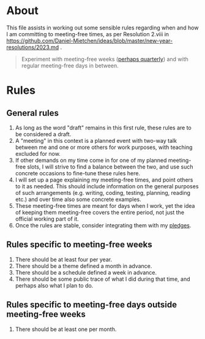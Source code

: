 # About

This file assists in working out some sensible rules regarding when and how I am committing to meeting-free times, as per Resolution 2.viii in https://github.com/Daniel-Mietchen/ideas/blob/master/new-year-resolutions/2023.md .

> Experiment with meeting-free weeks ([perhaps quarterly](https://doi.org/10.1038/d41586-019-03953-y)) and with regular meeting-free days in between.

# Rules

## General rules
1. As long as the word "draft" remains in this first rule, these rules are to be considered a draft.
2. A "meeting" in this context is a planned event with two-way talk between me and one or more others for work purposes, with teaching excluded for now.
3. If other demands on my time come in for one of my planned meeting-free slots, I will strive to find a balance between the two, and use such concrete occasions to fine-tune these rules here.
4. I will set up a page explaining my meeting-free times, and point others to it as needed. This should include information on the general purposes of such arrangements (e.g. writing, coding, testing, planning, reading etc.) and over time also some concrete examples.
5. These meeting-free times are meant for days when I work, yet the idea of keeping them meeting-free covers the entire period, not just the official working part of it.
6. Once the rules are stable, consider integrating them with my [pledges](https://github.com/Daniel-Mietchen/pledges).

## Rules specific to meeting-free weeks

1. There should be at least four per year.
2. There should be a theme defined a month in advance. 
3. There should be a schedule defined a week in advance.
5. There should be some public trace of what I did during that time, and perhaps also what I plan to do.

## Rules specific to meeting-free days outside meeting-free weeks

1. There should be at least one per month.
